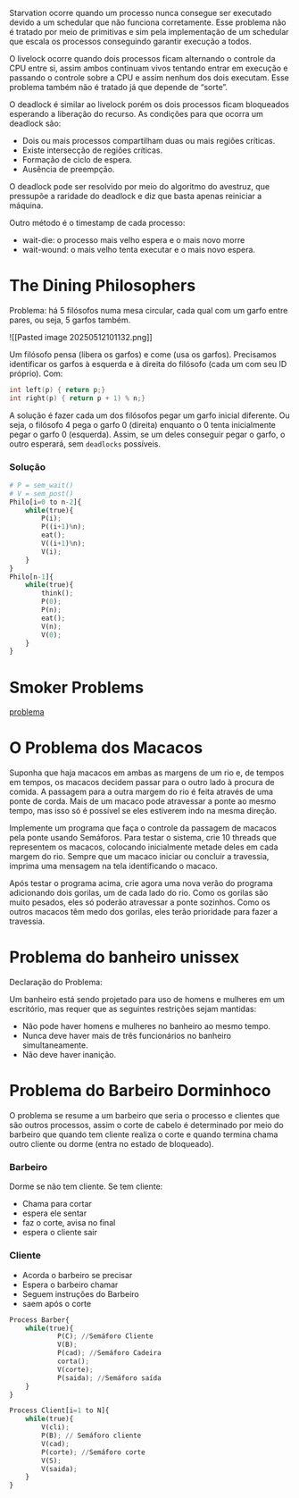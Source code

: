 Starvation ocorre quando um processo nunca consegue ser executado devido a um schedular que não funciona corretamente. Esse problema não é tratado por meio de primitivas e sim pela implementação de um schedular que escala os processos conseguindo garantir execução a todos.

O livelock ocorre quando dois processos ficam alternando o controle da CPU entre si, assim ambos continuam vivos tentando entrar em execução e passando o controle sobre a CPU e assim nenhum dos dois executam. Esse problema também não é tratado já que depende de “sorte”.

O deadlock é similar ao livelock porém os dois processos ficam bloqueados esperando a liberação do recurso. As condições para que ocorra um deadlock são:
- Dois ou mais processos compartilham duas ou mais regiões críticas.
- Existe intersecção de regiões críticas.
- Formação de ciclo de espera.
- Ausência de preempção.

O deadlock pode ser resolvido por meio do algoritmo do avestruz, que pressupõe a raridade do deadlock e diz que basta apenas reiniciar a máquina.

Outro método é o timestamp de cada processo:
- wait-die: o processo mais velho espera e o mais novo morre
- wait-wound: o mais velho tenta executar e o mais novo espera.

# The Dining Philosophers

Problema: há 5 filósofos numa mesa circular, cada qual com um garfo entre pares, ou seja, 5 garfos também.

![[Pasted image 20250512101132.png]]

Um filósofo pensa (libera os garfos) e come (usa os garfos). Precisamos identificar os garfos à esquerda e à direita do filósofo (cada um com seu ID próprio). Com:

```c 
int left(p) { return p;}
int right(p) { return p + 1) % n;}
```

A solução é fazer cada um dos filósofos pegar um garfo inicial diferente. Ou seja, o filósofo 4 pega o garfo 0 (direita) enquanto o 0 tenta inicialmente pegar o garfo 0 (esquerda). Assim, se um deles conseguir pegar o garfo, o outro esperará, sem `deadlocks` possíveis.

### Solução
```python
# P = sem_wait()
# V = sem_post()
Philo[i=0 to n-2]{
	while(true){
		P(i);
		P((i+1)%n);
		eat();
		V((i+1)%n);
		V(i);
	}
}
Philo[n-1]{
	while(true){
		think();
		P(0);
		P(n);
		eat();
		V(n);
		V(0);
	}
}
```

# Smoker Problems
[problema](https://www.inf.ufes.br/~pdcosta/ensino/2008-1-sistemas-operacionais/material/so_trabalho2.pdf)
# O Problema dos Macacos
Suponha que haja macacos em ambas as margens de um rio e, de tempos em tempos, os macacos decidem passar para o outro lado à procura de comida. A passagem para a outra margem do rio é feita através de uma ponte de corda. Mais de um macaco pode atravessar a ponte ao mesmo tempo, mas isso só é possível se eles estiverem indo na mesma direção.

Implemente um programa que faça o controle da passagem de macacos pela ponte usando
Semáforos. Para testar o sistema, crie 10 threads que representem os macacos, colocando inicialmente metade deles em cada margem do rio. Sempre que um macaco iniciar ou concluir a travessia, imprima uma mensagem na tela identificando o macaco.

Após testar o programa acima, crie agora uma nova verão do programa adicionando dois gorilas, um de cada lado do rio. Como os gorilas são muito pesados, eles só poderão atravessar a ponte sozinhos. Como os outros macacos têm medo dos gorilas, eles terão prioridade para fazer a travessia.

# Problema do banheiro unissex
Declaração do Problema:

Um banheiro está sendo projetado para uso de homens e mulheres em um escritório, mas requer que as seguintes restrições sejam mantidas:

- Não pode haver homens e mulheres no banheiro ao mesmo tempo.
- Nunca deve haver mais de três funcionários no banheiro simultaneamente.
- Não deve haver inanição. 


# Problema do Barbeiro Dorminhoco

O problema se resume a um barbeiro que seria o processo e clientes que são outros processos, assim o corte de cabelo é determinado por meio do barbeiro que quando tem cliente realiza o corte e quando termina chama outro cliente ou dorme (entra no estado de bloqueado).

### Barbeiro
Dorme se não tem cliente.
Se tem cliente:
- Chama para cortar
- espera ele sentar
- faz o corte, avisa no final
- espera o cliente sair

### Cliente 
- Acorda o barbeiro se precisar
- Espera o barbeiro chamar 
- Seguem instruções do Barbeiro
- saem após o corte


```python
Process Barber{
	while(true){
			P(C); //Semáforo Cliente
			V(B);
			P(cad); //Semáforo Cadeira
			corta();
			V(corte);
			P(saida); //Semáforo saída
	}
}

Process Client[i=1 to N]{
	while(true){
		V(cli);
		P(B); // Semáforo cliente
		V(cad);
		P(corte); //Semáforo corte
		V(S);
		V(saida);
	}
}
```